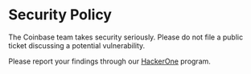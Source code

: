 # Security Policy

The Coinbase team takes security seriously. Please do not file a public ticket discussing a potential vulnerability.

Please report your findings through our [HackerOne][1] program.

[1]: https://hackerone.com/coinbase
